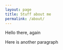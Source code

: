 ```yaml
---
layout: page
title: Stuff about me
permalink: /about/
---
```


Hello there, again

Here is another paragraph